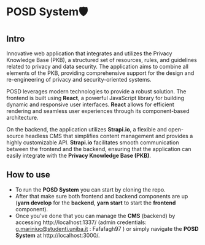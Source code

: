 # POSD System🛡️
## Intro
Innovative web application that integrates and utilizes the Privacy Knowledge Base (PKB), a structured set of resources, rules, and guidelines related to privacy and data security.
The application aims to combine all elements of the PKB, providing comprehensive support for the design and re-engineering of privacy and security-oriented systems.

POSD leverages modern technologies to provide a robust solution.
The frontend is built using **React**, a powerful JavaScript library for building dynamic and responsive user interfaces. 
**React** allows for efficient rendering and seamless user experiences through its component-based architecture.

On the backend, the application utilizes **Strapi.io**, a flexible and open-source headless CMS that simplifies content management and provides a highly customizable API. 
**Strapi.io** facilitates smooth communication between the frontend and the backend, ensuring that the application can easily integrate with the **Privacy Knowledge Base (PKB)**.

## How to use
- To run the **POSD System** you can start by cloning the repo.
- After that make sure both frontend and backend components are up (**yarn develop** for the **backend**, **yarn start** to start the **frontend** component).
- Once you've done that you can manage the **CMS** (backend) by accessing http://localhost:1337/ (admin credentials: g.mariniuc@studenti.uniba.it : Fafafagh97 ) or simply navigate the **POSD System** at http://localhost:3000/.
